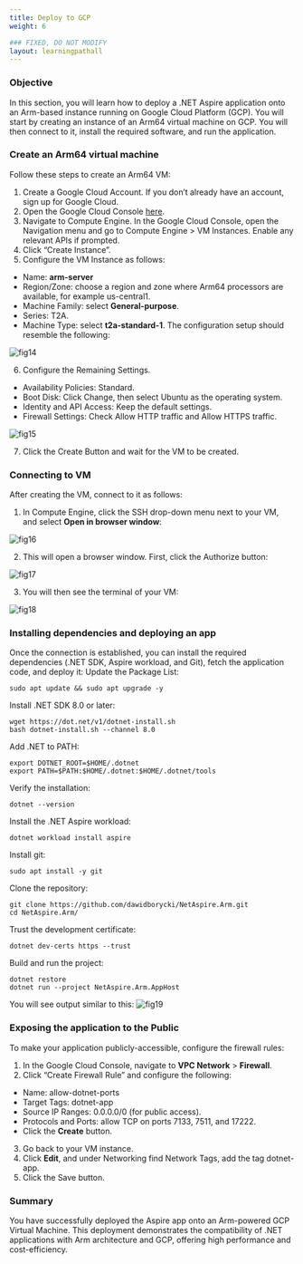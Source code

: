 ```yaml
---
title: Deploy to GCP
weight: 6

### FIXED, DO NOT MODIFY
layout: learningpathall
---
```


### Objective
In this section, you will learn how to deploy a .NET Aspire application onto an Arm-based instance running on Google Cloud Platform (GCP). 
You will start by creating an instance of an Arm64 virtual machine on GCP. You will then connect to it, install the required software, and run the application.

### Create an Arm64 virtual machine
Follow these steps to create an Arm64 VM:
1. Create a Google Cloud Account. If you don’t already have an account, sign up for Google Cloud.
2. Open the Google Cloud Console [here](https://console.cloud.google.com).
3. Navigate to Compute Engine. In the Google Cloud Console, open the Navigation menu and go to Compute Engine > VM Instances. Enable any relevant APIs if prompted.
4. Click “Create Instance”.
5. Configure the VM Instance as follows:
* Name: **arm-server**
* Region/Zone: choose a region and zone where Arm64 processors are available, for example us-central1.
* Machine Family: select **General-purpose**.
* Series: T2A. 
* Machine Type: select **t2a-standard-1**.
The configuration setup should resemble the following:

![fig14](figures/14.png)

6. Configure the Remaining Settings.
* Availability Policies: Standard.
* Boot Disk: Click Change, then select Ubuntu as the operating system.
* Identity and API Access: Keep the default settings.
* Firewall Settings: Check Allow HTTP traffic and Allow HTTPS traffic.

![fig15](figures/15.png)

7. Click the Create Button and wait for the VM to be created.

### Connecting to VM
After creating the VM, connect to it as follows:
1. In Compute Engine, click the SSH drop-down menu next to your VM, and select **Open in browser window**:

![fig16](figures/16.png)

2. This will open a browser window. First, click the Authorize button:

![fig17](figures/17.png)

3. You will then see the terminal of your VM:

![fig18](figures/18.png)

### Installing dependencies and deploying an app
Once the connection is established, you can install the required dependencies (.NET SDK, Aspire workload, and Git), fetch the application code, and deploy it:
Update the Package List:
```console
sudo apt update && sudo apt upgrade -y
```
Install .NET SDK 8.0 or later:
```console
wget https://dot.net/v1/dotnet-install.sh
bash dotnet-install.sh --channel 8.0
```
Add .NET to PATH:
```console
export DOTNET_ROOT=$HOME/.dotnet
export PATH=$PATH:$HOME/.dotnet:$HOME/.dotnet/tools
```
Verify the installation:
```console
dotnet --version
```
Install the .NET Aspire workload:
```console
dotnet workload install aspire
```
Install git:
```console
sudo apt install -y git
```
Clone the repository:
```console
git clone https://github.com/dawidborycki/NetAspire.Arm.git
cd NetAspire.Arm/
```
Trust the development certificate:
```console
dotnet dev-certs https --trust
```
Build and run the project:
```console
dotnet restore
dotnet run --project NetAspire.Arm.AppHost
```

You will see output similar to this:
![fig19](figures/19.png)

### Exposing the application to the Public
To make your application publicly-accessible, configure the firewall rules:
1. In the Google Cloud Console, navigate to **VPC Network** > **Firewall**.
2. Click “Create Firewall Rule” and configure the following:
* Name: allow-dotnet-ports
* Target Tags: dotnet-app
* Source IP Ranges: 0.0.0.0/0 (for public access).
* Protocols and Ports: allow TCP on ports 7133, 7511, and 17222.
* Click the **Create** button.
3. Go back to your VM instance.
4. Click **Edit**, and under Networking find Network Tags, add the tag dotnet-app. 
5. Click the Save button.

### Summary
You have successfully deployed the Aspire app onto an Arm-powered GCP Virtual Machine. This deployment demonstrates the compatibility of .NET applications with Arm architecture and GCP, offering high performance and cost-efficiency.
